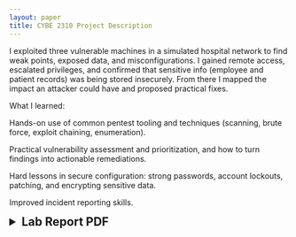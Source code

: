 ```yaml
---
layout: paper
title: CYBE 2310 Project Description
---
```


I exploited three vulnerable machines in a simulated hospital network to find weak points, exposed data, and misconfigurations. I gained remote access, escalated privileges, and confirmed that sensitive info (employee and patient records) was being stored insecurely. From there I mapped the impact an attacker could have and proposed practical fixes.

What I learned:

Hands-on use of common pentest tooling and techniques (scanning, brute force, exploit chaining, enumeration).

Practical vulnerability assessment and prioritization, and how to turn findings into actionable remediations.

Hard lessons in secure configuration: strong passwords, account lockouts, patching, and encrypting sensitive data.

Improved incident reporting skills.

<details>
    <summary style="font-size:1.5em; font-weight:bold;">Lab Report PDF</summary>
    <iframe src="{{ '/assets/231Project/231.pdf' | relative_url }}" 
        width="100%" height="800px">
    This browser does not support PDFs. Please download the PDF to view it: 
    <a href="{{ ''/assets/231Project/231.pdf' | relative_url }}">Download PDF</a>.
    </iframe>
</details>

    
